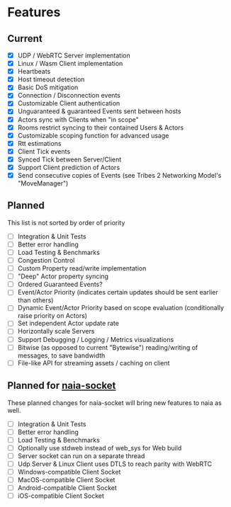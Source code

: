 # Features

## Current

* [x] UDP / WebRTC Server implementation
* [x] Linux / Wasm Client implementation
* [x] Heartbeats
* [x] Host timeout detection
* [x] Basic DoS mitigation
* [x] Connection / Disconnection events
* [x] Customizable Client authentication
* [x] Unguaranteed & guaranteed Events sent between hosts
* [x] Actors sync with Clients when "in scope"
* [x] Rooms restrict syncing to their contained Users & Actors
* [x] Customizable scoping function for advanced usage
* [x] Rtt estimations
* [x] Client Tick events
* [x] Synced Tick between Server/Client
* [x] Support Client prediction of Actors
* [x] Send consecutive copies of Events (see Tribes 2 Networking Model's "MoveManager")

## Planned
This list is not sorted by order of priority

* [ ] Integration & Unit Tests
* [ ] Better error handling
* [ ] Load Testing & Benchmarks
* [ ] Congestion Control
* [ ] Custom Property read/write implementation
* [ ] "Deep" Actor property syncing
* [ ] Ordered Guaranteed Events?
* [ ] Event/Actor Priority (indicates certain updates should be sent earlier than others)
* [ ] Dynamic Event/Actor Priority based on scope evaluation (conditionally raise priority on Actors)
* [ ] Set independent Actor update rate
* [ ] Horizontally scale Servers
* [ ] Support Debugging / Logging / Metrics visualizations
* [ ] Bitwise (as opposed to current "Bytewise") reading/writing of messages, to save bandwidth
* [ ] File-like API for streaming assets / caching on client

## Planned for [naia-socket](https://github.com/naia-rs/naia-socket)

These planned changes for naia-socket will bring new features to naia as well.

* [ ] Integration & Unit Tests
* [ ] Better error handling
* [ ] Load Testing & Benchmarks
* [ ] Optionally use stdweb instead of web_sys for Web build
* [ ] Server socket can run on a separate thread
* [ ] Udp Server & Linux Client uses DTLS to reach parity with WebRTC
* [ ] Windows-compatible Client Socket
* [ ] MacOS-compatible Client Socket
* [ ] Android-compatible Client Socket
* [ ] iOS-compatible Client Socket
